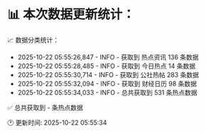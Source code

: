 📊 本次数据更新统计：
==========================

📈 数据分类统计：
- 2025-10-22 05:55:26,847 - INFO - 获取到 热点资讯 136 条数据
- 2025-10-22 05:55:28,485 - INFO - 获取到 今日热点 14 条数据
- 2025-10-22 05:55:30,714 - INFO - 获取到 公社热帖 283 条数据
- 2025-10-22 05:55:32,094 - INFO - 获取到 财经日历 98 条数据
- 2025-10-22 05:55:34,033 - INFO - 总共获取到 531 条热点数据

✅ 总共获取到 - 条热点数据

🕐 更新时间: 2025-10-22 05:55:34

